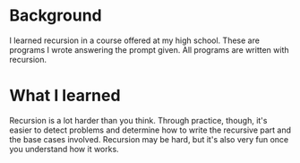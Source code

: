 # Background
I learned recursion in a course offered at my high school. These are programs I wrote answering the prompt given. All programs are written with recursion. 
# What I learned
Recursion is a lot harder than you think. Through practice, though, it's easier to detect problems and determine how to write the recursive part and the base cases involved. Recursion may be hard, but it's also very fun once you understand how it works.
